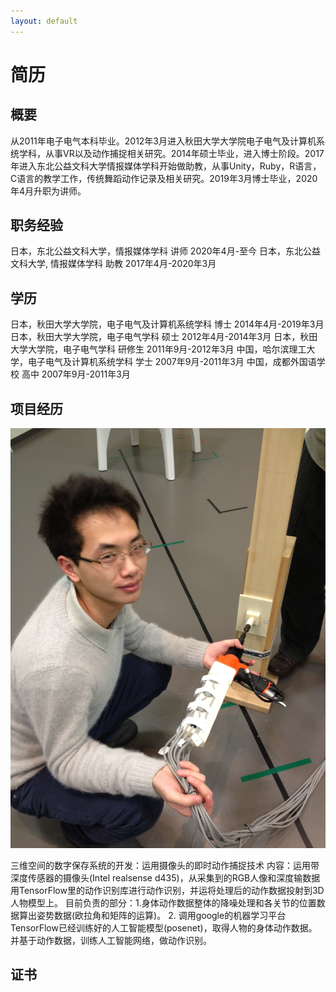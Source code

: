 ```yaml
---
layout: default
---
```



# 简历
## 概要
从2011年电子电气本科毕业。2012年3月进入秋田大学大学院电子电气及计算机系统学科，从事VR以及动作捕捉相关研究。2014年硕士毕业，进入博士阶段。2017年进入东北公益文科大学情报媒体学科开始做助教，从事Unity，Ruby，R语言，C语言的教学工作，传统舞蹈动作记录及相关研究。2019年3月博士毕业，2020年4月升职为讲师。

## 职务经验
日本，东北公益文科大学，情报媒体学科                         讲师 2020年4月-至今
日本，东北公益文科大学, 情报媒体学科                  助教 2017年4月-2020年3月

## 学历
日本，秋田大学大学院，电子电气及计算机系统学科        博士 2014年4月-2019年3月
日本，秋田大学大学院，电子电气学科                    硕士 2012年4月-2014年3月
日本，秋田大学大学院，电子电气学科 					研修生 2011年9月-2012年3月
中国，哈尔滨理工大学，电子电气及计算机系统学科			学士 2007年9月-2011年3月
中国，成都外国语学校			高中 2007年9月-2011年3月

## 项目经历
![image](/assets/img/toyota.jpg)

三维空间的数字保存系统的开发：运用摄像头的即时动作捕捉技术
内容：运用带深度传感器的摄像头(Intel realsense d435)，从采集到的RGB人像和深度输数据用TensorFlow里的动作识别库进行动作识别，并运将处理后的动作数据投射到3D人物模型上。
目前负责的部分：1.身体动作数据整体的降噪处理和各关节的位置数据算出姿势数据(欧拉角和矩阵的运算)。
2. 调用google的机器学习平台TensorFlow已经训练好的人工智能模型(posenet)，取得人物的身体动作数据。并基于动作数据，训练人工智能网络，做动作识别。

## 证书
